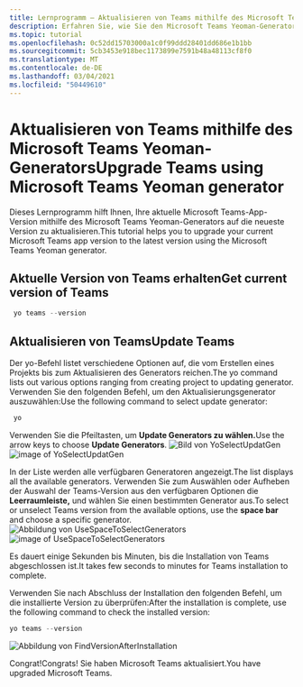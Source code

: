 ```yaml
---
title: Lernprogramm – Aktualisieren von Teams mithilfe des Microsoft Teams Yeoman-Generators
description: Erfahren Sie, wie Sie den Microsoft Teams Yeoman-Generator zum Upgraden von Teams verwenden.
ms.topic: tutorial
ms.openlocfilehash: 0c52dd15703000a1c0f99ddd28401dd686e1b1bb
ms.sourcegitcommit: 5cb3453e918bec1173899e7591b48a48113cf8f0
ms.translationtype: MT
ms.contentlocale: de-DE
ms.lasthandoff: 03/04/2021
ms.locfileid: "50449610"
---
```

# <a name="upgrade-teams-using-microsoft-teams-yeoman-generator"></a><span data-ttu-id="4074e-103">Aktualisieren von Teams mithilfe des Microsoft Teams Yeoman-Generators</span><span class="sxs-lookup"><span data-stu-id="4074e-103">Upgrade Teams using Microsoft Teams Yeoman generator</span></span>
<span data-ttu-id="4074e-104">Dieses Lernprogramm hilft Ihnen, Ihre aktuelle Microsoft Teams-App-Version mithilfe des Microsoft Teams Yeoman-Generators auf die neueste Version zu aktualisieren.</span><span class="sxs-lookup"><span data-stu-id="4074e-104">This tutorial helps you to upgrade your current Microsoft Teams app version to the latest version using the Microsoft Teams Yeoman generator.</span></span>

## <a name="get-current-version-of-teams"></a><span data-ttu-id="4074e-105">Aktuelle Version von Teams erhalten</span><span class="sxs-lookup"><span data-stu-id="4074e-105">Get current version of Teams</span></span>
```PowerShell
 yo teams --version
```

## <a name="update-teams"></a><span data-ttu-id="4074e-106">Aktualisieren von Teams</span><span class="sxs-lookup"><span data-stu-id="4074e-106">Update Teams</span></span>
<span data-ttu-id="4074e-107">Der yo-Befehl listet verschiedene Optionen auf, die vom Erstellen eines Projekts bis zum Aktualisieren des Generators reichen.</span><span class="sxs-lookup"><span data-stu-id="4074e-107">The yo command lists out various options ranging from creating project to updating generator.</span></span> <span data-ttu-id="4074e-108">Verwenden Sie den folgenden Befehl, um den Aktualisierungsgenerator auszuwählen:</span><span class="sxs-lookup"><span data-stu-id="4074e-108">Use the following command to select update generator:</span></span>
```PowerShell
 yo
```

<span data-ttu-id="4074e-109">Verwenden Sie die Pfeiltasten, um **Update Generators zu wählen.**</span><span class="sxs-lookup"><span data-stu-id="4074e-109">Use the arrow keys to choose **Update Generators**.</span></span>
<span data-ttu-id="4074e-110">![Bild von YoSelectUpdatGen](~/assets/images/Update-Teams/YoSelectUpdateGen.png)</span><span class="sxs-lookup"><span data-stu-id="4074e-110">![image of YoSelectUpdatGen](~/assets/images/Update-Teams/YoSelectUpdateGen.png)</span></span>

<span data-ttu-id="4074e-111">In der Liste werden alle verfügbaren Generatoren angezeigt.</span><span class="sxs-lookup"><span data-stu-id="4074e-111">The list displays all the available generators.</span></span> <span data-ttu-id="4074e-112">Verwenden Sie zum Auswählen oder Aufheben der Auswahl der Teams-Version aus den verfügbaren Optionen die **Leerraumleiste,** und wählen Sie einen bestimmten Generator aus.</span><span class="sxs-lookup"><span data-stu-id="4074e-112">To select or unselect Teams version from the available options, use the **space bar** and choose a specific generator.</span></span>
<span data-ttu-id="4074e-113">![Abbildung von UseSpaceToSelectGenerators](~/assets/images/Update-Teams/UseSpaceToSelectGenerators.png)</span><span class="sxs-lookup"><span data-stu-id="4074e-113">![image of UseSpaceToSelectGenerators](~/assets/images/Update-Teams/UseSpaceToSelectGenerators.png)</span></span>

<span data-ttu-id="4074e-114">Es dauert einige Sekunden bis Minuten, bis die Installation von Teams abgeschlossen ist.</span><span class="sxs-lookup"><span data-stu-id="4074e-114">It takes few seconds to minutes for Teams installation to complete.</span></span>

<span data-ttu-id="4074e-115">Verwenden Sie nach Abschluss der Installation den folgenden Befehl, um die installierte Version zu überprüfen:</span><span class="sxs-lookup"><span data-stu-id="4074e-115">After the installation is complete, use the following command to check the installed version:</span></span>

```PowerShell
yo teams --version
```

![Abbildung von FindVersionAfterInstallation](~/assets/images/Update-Teams/FindVersionAfterInstallation.png)

<span data-ttu-id="4074e-117">Congrat!</span><span class="sxs-lookup"><span data-stu-id="4074e-117">Congrats!</span></span> <span data-ttu-id="4074e-118">Sie haben Microsoft Teams aktualisiert.</span><span class="sxs-lookup"><span data-stu-id="4074e-118">You have upgraded Microsoft Teams.</span></span>

